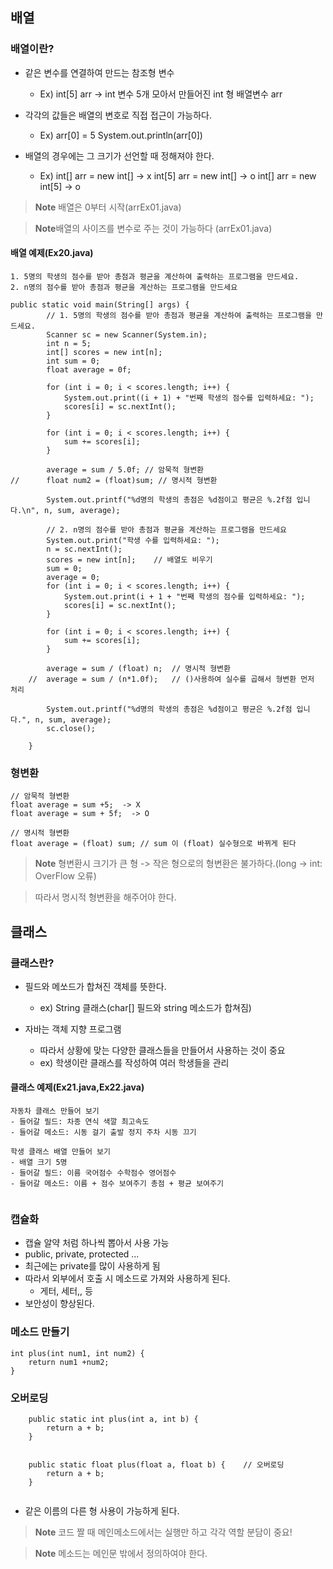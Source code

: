## 배열

### 배열이란?

- 같은 변수를 연결하여 만드는 참조형 변수
	- Ex) int[5] arr -> int 변수 5개 모아서 만들어진 int 형 배열변수 arr

- 각각의 값들은 배열의 변호로 직접 접근이 가능하다.
	- Ex) arr[0] = 5 System.out.println(arr[0])

- 배열의 경우에는 그 크기가 선언할 때 정해져야 한다.
	- Ex) int[] arr = new int[]	-> x
			 int[5] arr = new int[] -> o
			 int[] arr = new int[5] -> o
			 
> **Note** 배열은 0부터 시작(arrEx01.java)

> **Note**배열의 사이즈를 변수로 주는 것이 가능하다 (arrEx01.java)

#### 배열 예제(Ex20.java)

```
1. 5명의 학생의 점수를 받아 총점과 평균을 계산하여 출력하는 프로그램을 만드세요.
2. n명의 점수를 받아 총점과 평균을 계산하는 프로그램을 만드세요
```
```
public static void main(String[] args) {
		// 1. 5명의 학생의 점수를 받아 총점과 평균을 계산하여 출력하는 프로그램을 만드세요.
		Scanner sc = new Scanner(System.in);
		int n = 5;
		int[] scores = new int[n];
		int sum = 0;
		float average = 0f;

		for (int i = 0; i < scores.length; i++) {
			System.out.print((i + 1) + "번째 학생의 점수를 입력하세요: ");
			scores[i] = sc.nextInt();
		}

		for (int i = 0; i < scores.length; i++) {
			sum += scores[i];
		}

		average = sum / 5.0f; // 암묵적 형변환
//		float num2 = (float)sum; // 명시적 형변환

		System.out.printf("%d명의 학생의 총점은 %d점이고 평균은 %.2f점 입니다.\n", n, sum, average);
		
		// 2. n명의 점수를 받아 총점과 평균을 계산하는 프로그램을 만드세요
		System.out.print("학생 수를 입력하세요: ");
		n = sc.nextInt();
		scores = new int[n];	// 배열도 비우기
		sum = 0;				
		average = 0;
		for (int i = 0; i < scores.length; i++) {
			System.out.print(i + 1 + "번째 학생의 점수를 입력하세요: ");
			scores[i] = sc.nextInt();
		}

		for (int i = 0; i < scores.length; i++) {
			sum += scores[i];
		}

		average = sum / (float) n;	// 명시적 형변환
	//	average = sum / (n*1.0f);	// ()사용하여 실수를 곱해서 형변환 먼저 처리
	
		System.out.printf("%d명의 학생의 총점은 %d점이고 평균은 %.2f점 입니다.", n, sum, average);
		sc.close();

	}
```

### 형변환
```
// 암묵적 형변환
float average = sum +5;  -> X
float average = sum + 5f;  -> O

// 명시적 형변환
float average = (float) sum; // sum 이 (float) 실수형으로 바뀌게 된다
```
>**Note** 형변환시 크기가 큰 형 -> 작은 형으로의 형변환은 불가하다.(long -> int: OverFlow 오류)

> 따라서 명시적 형변환을 해주어야 한다.


## 클래스

### 클래스란?

- 필드와 메쏘드가 합쳐진 객체를 뜻한다.
	- ex) String 클래스(char[] 필드와 string 메소드가 합쳐짐)

- 자바는 객체 지향 프로그램
	- 따라서 상황에 맞는 다양한 클래스들을 만들어서 사용하는 것이 중요
	- ex) 학생이란 클래스를 작성하여 여러 학생들을 관리

#### 클래스 예제(Ex21.java,Ex22.java)
```
자동차 클래스 만들어 보기 
- 들어갈 필드: 차종 연식 색깔 최고속도 
- 들어갈 메소드: 시동 걸기 출발 정지 주차 시동 끄기 

학생 클래스 배열 만들어 보기
- 배열 크기 5명 
- 들어갈 필드: 이름 국어점수 수학점수 영어점수
- 들어갈 메소드: 이름 + 점수 보여주기 총점 + 평균 보여주기
```
```

```

### 캡슐화

- 캡슐 알약 처럼 하나씩 뽑아서 사용 가능
- public, private, protected ...
- 최근에는 private를 많이 사용하게 됨
- 따라서 외부에서 호출 시 메소드로 가져와 사용하게 된다.
	- 게터, 세터,, 등
- 보안성이 향상된다.

### 메소드 만들기
```
int plus(int num1, int num2) {
	return num1 +num2;
}
```
### 오버로딩
```
	public static int plus(int a, int b) {
		return a + b;
	}


	public static float plus(float a, float b) {	// 오버로딩
		return a + b;
	}
	
```
- 같은 이름의 다른 형 사용이 가능하게 된다.

>**Note** 코드 짤 때 메인메소드에서는 실행만 하고 각각 역할 분담이 중요!

>**Note** 메소드는 메인문 밖에서 정의하여야 한다.

```

```

<!--stackedit_data:
eyJoaXN0b3J5IjpbLTExMTg5NjMwMDEsLTE1Mjc4MDQxMDgsMT
c3NjIzNTA5NiwxMTE3NzkzOTMsLTE5MTM0NjQ5NTYsLTIwMzQy
MDEwMDIsNDc5NDE2NzcxLC0xMzA4NzEzMTY0LDE0MDYyNjUxMj
UsMTQ2NTIwMTc3LC0zNzQ0MDkzMCwtMTQyMDA3NzA0OF19
-->